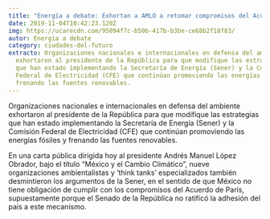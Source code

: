 ```yaml
---
title: "Energía a debate: Exhortan a AMLO a retomar compromisos del Acuerdo de París"
date: 2019-11-04T10:42:23.120Z
img: https://ucarecdn.com/95094f7c-b50b-417b-b3be-ce68b2f18f83/
autor: Energía a debate
category: ciudades-del-futuro
extracto: Organizaciones nacionales e internacionales en defensa del ambiente
  exhortaron al presidente de la República para que modifique las estrategias
  que han estado implementando la Secretaría de Energía (Sener) y la Comisión
  Federal de Electricidad (CFE) que continúan promoviendo las energías fósiles y
  frenando las fuentes renovables.
---
```

Organizaciones nacionales e internacionales en defensa del ambiente exhortaron al presidente de la República para que modifique las estrategias que han estado implementando la Secretaría de Energía (Sener) y la Comisión Federal de Electricidad (CFE) que continúan promoviendo las energías fósiles y frenando las fuentes renovables.

En una carta pública dirigida hoy al presidente Andrés Manuel López Obrador, bajo el título “México y el Cambio Climático”, nueve organizaciones ambientalistas y ‘think tanks’ especializados también desmintieron los argumentos de la Sener, en el sentido de que México no tiene obligación de cumplir con los compromisos del Acuerdo de París, supuestamente porque el Senado de la República no ratificó la adhesión del país a este mecanismo.